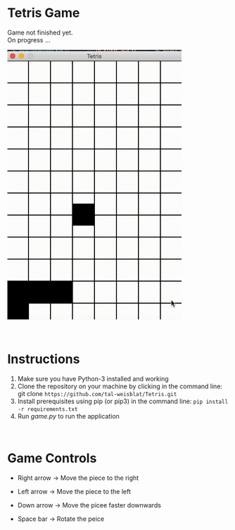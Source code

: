 # Tetris Game

Game not finished yet. \
On progress ... 

![A demonstration of the snake game](files/images/game_recording.gif) 


<br>
<h1>Instructions </h1>

1. Make sure you have Python-3 installed and working 
2. Clone the repository on your machine by clicking in the command line: 
git clone ```https://github.com/tal-weisblat/Tetris.git```
3. Install prerequisites using pip (or pip3) in the command line: ```pip install -r requirements.txt```
4. Run <i>game.py</i> to run the application 


<br>
<h1> Game Controls </h1>

* Right arrow -> Move the piece to the right

* Left arrow -> Move the piece to the left

* Down arrow -> Move the picee faster downwards

* Space bar -> Rotate the peice 



<!-- Down arrow -> Drop the piece -->
<!-- Up arrow -> Rotate the piece clockwise -->
<!-- Z -> Rotate the piece counterclockwise -->
<!-- R -> Restart -->
<!-- P -> Pause/Unpause -->


